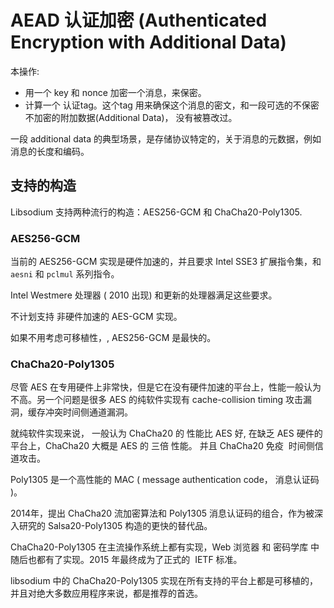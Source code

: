 # AEAD 认证加密 (Authenticated Encryption with Additional Data)

本操作:
- 用一个 key 和 nonce 加密一个消息，来保密。
- 计算一个 认证tag。这个tag 用来确保这个消息的密文，和一段可选的不保密不加密的附加数据(Additional Data)， 没有被篡改过。

一段  additional data 的典型场景，是存储协议特定的，关于消息的元数据，例如消息的长度和编码。

## 支持的构造

Libsodium 支持两种流行的构造：AES256-GCM 和 ChaCha20-Poly1305.

### AES256-GCM

当前的 AES256-GCM 实现是硬件加速的，并且要求 Intel  SSE3 扩展指令集，和 `aesni` 和 `pclmul` 系列指令。

Intel Westmere 处理器 ( 2010 出现)  和更新的处理器满足这些要求。

不计划支持 非硬件加速的 AES-GCM 实现。

如果不用考虑可移植性，, AES256-GCM 是最快的。


### ChaCha20-Poly1305

尽管 AES 在专用硬件上非常快，但是它在没有硬件加速的平台上，性能一般认为不高。另一个问题是很多 AES 的纯软件实现有 cache-collision timing 攻击漏洞，缓存冲突时间侧通道漏洞。

就纯软件实现来说， 一般认为 ChaCha20 的 性能比 AES 好, 在缺乏 AES 硬件的平台上，ChaCha20 大概是 AES 的 三倍 性能。 并且 ChaCha20 免疫  时间侧信道攻击。

Poly1305 是一个高性能的 MAC ( message authentication code， 消息认证码 )。

2014年，提出 ChaCha20 流加密算法和 Poly1305 消息认证码的组合，作为被深入研究的 Salsa20-Poly1305 构造的更快的替代品。

 ChaCha20-Poly1305 在主流操作系统上都有实现，Web 浏览器 和 密码学库 中随后也都有了实现。2015 年最终成为了正式的  IETF 标准。

libsodium 中的 ChaCha20-Poly1305 实现在所有支持的平台上都是可移植的，并且对绝大多数应用程序来说，都是推荐的首选。

